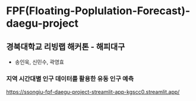 # FPF(Floating-Poplulation-Forecast)-daegu-project
## 경북대학교 리빙랩 해커톤 - 해피대구
- 송인욱, 신민수, 곽영효

### 지역 시간대별 인구 데이터를 활용한 유동 인구 예측
https://ssongiu-fpf-daegu-project-streamlit-app-kgscc0.streamlit.app/
